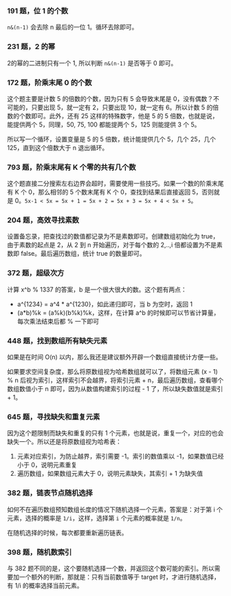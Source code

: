 ### 191 题，位 1 的个数

`n&(n-1)` 会去除 n 最后的一位 1。循环去除即可。

### 231 题，2 的幂

2的幂的二进制只有一个 1, 所以判断 `n&(n-1)` 是否等于 0 即可。

### 172 题，阶乘末尾 0 的个数

这个题主要是计数 5 的倍数的个数，因为只有 5 会导致末尾是 0，没有偶数？不可能的，只要出现 5，就一定有 2，只要出现 10，就一定有 6。所以计数 5 的倍数的个数即可。此外，还有 25 这样的特殊数字，他是 5 的 5 倍数，也就是说，能提供两个 5，同理，50, 75, 100 都能提两个 5，125 则能提供 3 个 5。

所以写一个循环，设置变量是 5 的 5 倍数，统计能提供几个 5，几个 25，几个 125，直到这个倍数大于 n 退出循环。

### 793 题，阶乘末尾有 K 个零的共有几个数

这个题直接二分搜索左右边界会超时，需要使用一些技巧。如果一个数的阶乘末尾有 K 个 0，那么相邻的 5 个数末尾有 K 个 0，查找到结果后直接返回 5，否则就是 0。`5x-1 < 5x = 5x + 1 = 5x + 2 = 5x + 3 = 5x + 4 < 5x + 5`。

### 204 题，高效寻找素数

设置备忘录，把查找过的数值都记录为不是素数即可。创建数组初始化为 true，由于素数的起点是 2，从 2 到 n 开始遍历，对于每个数的 2,..,i 倍都设置为不是素数即 false。最后遍历数组，统计 true 的数量即可。

### 372 题，超级次方

计算 x^b % 1337 的答案，b 是一个很大很大的数。这个题有两点：

- a^{1234} = a^4 \* a^{1230}，如此递归即可，当 b 为空时，返回 1
- (a\*b)%k = (a%k)(b%k)%k，这样，在计算 a^b 的时候即可以节省计算量，每次乘法结束后都 % 一下即可

### 448 题，找到数组所有缺失元素

如果是在时间 O(n) 以内，那么我还是建议额外开辟一个数组直接统计方便一些。

如果要求空间复杂度，那么将原数组视为哈希数组就可以了，将数组元素 (x - 1) % n 后视为索引，这样索引不会越界，将索引元素 + n，最后遍历数组，查看哪个数组数值小于 n 即可，因为从数值构建索引的过程 - 1 了，所以缺失数值就是索引 + 1。

### 645 题，寻找缺失和重复元素

因为这个题限制而缺失和重复的只有 1 个元素，也就是说，重复一个，对应的也会缺失一个。所以还是将原数组视为哈希表：

1. 元素对应索引，为防止越界，索引需要 -1。索引的数值乘以 -1，如果数值已经小于 0，说明元素重复
2. 遍历数组，如果数组元素大于 0，说明元素缺失，其索引 + 1 为缺失值

### 382 题，链表节点随机选择

如何不在遍历数组预知数组长度的情况下随机选择一个元素，答案是：对于第 i 个元素，选择的概率是 `1/i`，这样，选择第 `i` 个元素的概率就是 `1/n`。

在随机选择的时候，每次都要重新遍历链表。

### 398 题，随机数索引

与 382 题不同的是，这个要随机选择一个数，并返回这个数可能的索引。所以需要加一个额外的判断，那就是：只有当前数值等于 target 时，才进行随机选择，有 1/i 的概率选择当前元素。

